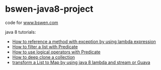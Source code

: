 # bswen-java8-project
code for www.bswen.com 


java 8 tutorials:
- [How to reference a method with exception by using lambda expression](http://www.bswen.com/2018/05/java-FunctionInterface-and-method-with-Exception.html)
- [How to filter a list with Predicate](http://www.bswen.com/2018/05/java-filters-of-List-by-using-Predicate.html)
- [How to use logical operators with Predicate](http://www.bswen.com/2018/05/java-How-to-use-logical-operators-with-Predicate.html)
- [How to deep clone a collection](http://www.bswen.com/2018/05/java-How-to-deep-copy-or-shadow-copy-a-collection(List-Set-Map).html)
- [transform a List to Map by using java 8 lambda and stream or Guava](http://www.bswen.com/2018/05/java-How-to-transform-a-List-to-Map-by-using-java-8-lambda-and-stream.html)